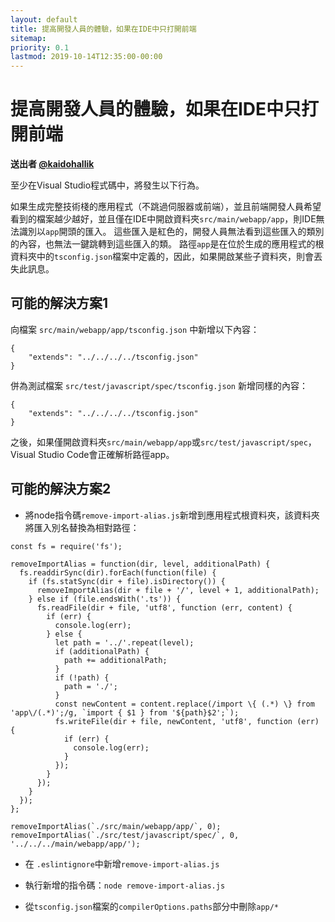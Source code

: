```yaml
---
layout: default
title: 提高開發人員的體驗，如果在IDE中只打開前端
sitemap:
priority: 0.1
lastmod: 2019-10-14T12:35:00-00:00
---
```


# 提高開發人員的體驗，如果在IDE中只打開前端

**送出者 [@kaidohallik](https://github.com/kaidohallik)**

至少在Visual Studio程式碼中，將發生以下行為。

如果生成完整技術棧的應用程式（不跳過伺服器或前端），並且前端開發人員希望看到的檔案越少越好，並且僅在IDE中開啟資料夾`src/main/webapp/app`，則IDE無法識別以`app`開頭的匯入。 這些匯入是紅色的，開發人員無法看到這些匯入的類別的內容，也無法一鍵跳轉到這些匯入的類。 路徑`app`是在位於生成的應用程式的根資料夾中的`tsconfig.json`檔案中定義的，因此，如果開啟某些子資料夾，則會丟失此訊息。

## 可能的解決方案1

向檔案 `src/main/webapp/app/tsconfig.json` 中新增以下內容：
```
{
    "extends": "../../../../tsconfig.json"
}
```
併為測試檔案 `src/test/javascript/spec/tsconfig.json` 新增同樣的內容：
```
{
    "extends": "../../../../tsconfig.json"
}
```
之後，如果僅開啟資料夾`src/main/webapp/app`或`src/test/javascript/spec`，Visual Studio Code會正確解析路徑app。

## 可能的解決方案2

* 將node指令碼`remove-import-alias.js`新增到應用程式根資料夾，該資料夾將匯入別名替換為相對路徑：

```
const fs = require('fs');

removeImportAlias = function(dir, level, additionalPath) {
  fs.readdirSync(dir).forEach(function(file) {
    if (fs.statSync(dir + file).isDirectory()) {
      removeImportAlias(dir + file + '/', level + 1, additionalPath);
    } else if (file.endsWith('.ts')) {
      fs.readFile(dir + file, 'utf8', function (err, content) {
        if (err) {
          console.log(err);
        } else {
          let path = '../'.repeat(level);
          if (additionalPath) {
            path += additionalPath;
          }
          if (!path) {
            path = './';
          }
          const newContent = content.replace(/import \{ (.*) \} from 'app\/(.*)';/g, `import { $1 } from '${path}$2';`);
          fs.writeFile(dir + file, newContent, 'utf8', function (err) {
            if (err) {
              console.log(err);
            }
          });
        }
      });
    }
  });
};

removeImportAlias(`./src/main/webapp/app/`, 0);
removeImportAlias(`./src/test/javascript/spec/`, 0, '../../../main/webapp/app/');
```

* 在 `.eslintignore`中新增`remove-import-alias.js`

* 執行新增的指令碼：`node remove-import-alias.js`

* 從`tsconfig.json`檔案的`compilerOptions.paths`部分中刪除`app/*`
